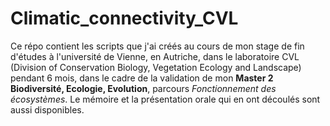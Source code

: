 # Climatic_connectivity_CVL

Ce répo contient les scripts que j'ai créés au cours de mon stage de fin d'études à l'université de Vienne, en Autriche, dans le laboratoire CVL (Division of Conservation Biology, Vegetation Ecology and Landscape) pendant 6 mois, dans le cadre de la validation de mon **Master 2 Biodiversité, Ecologie, Evolution**, parcours *Fonctionnement des écosystèmes*.
Le mémoire et la présentation orale qui en ont découlés sont aussi disponibles.
